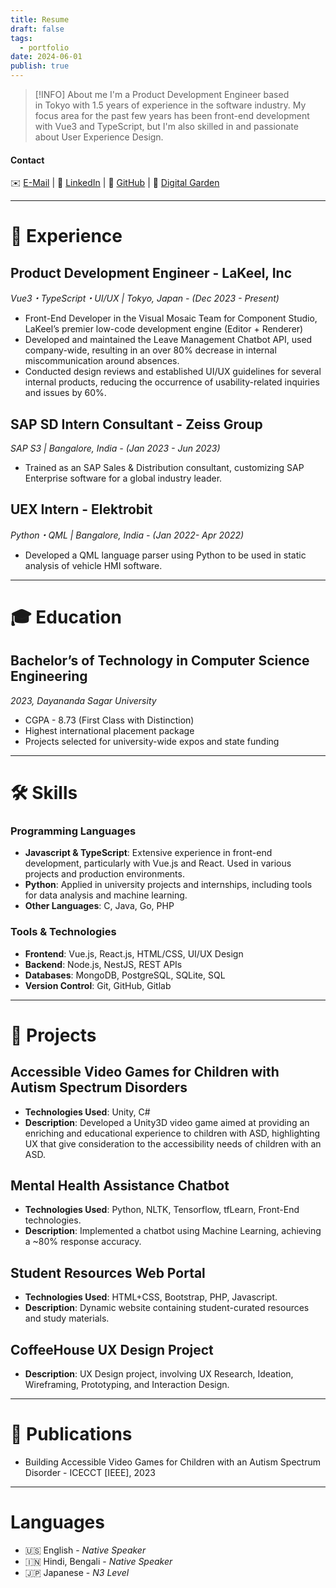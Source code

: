 ```yaml
---
title: Resume
draft: false
tags:
  - portfolio
date: 2024-06-01
publish: true
---
```



> [!INFO] About me
> I'm a Product Development Engineer based in Tokyo with 1.5 years of experience in the software industry. My focus area for the past few years has been front-end development with Vue3 and TypeScript, but I'm also skilled in and passionate about User Experience Design.
#### Contact
✉️ [E-Mail](mailto:bagchiakash@icloud.com) | 💼 [LinkedIn](http://linkedin.com/in/akashbagchi) | 👾 [GitHub](https://github.com/akashbagchi) | 🧠 [Digital Garden](https://cursim-wiki.github.io/cursim-wiki/)

---
# 📃 Experience
## Product Development Engineer - LaKeel, Inc
_Vue3・TypeScript・UI/UX | Tokyo, Japan - (Dec 2023 - Present)_
* Front-End Developer in the Visual Mosaic Team for Component Studio, LaKeel’s premier low-code development engine (Editor + Renderer)
* Developed and maintained the Leave Management Chatbot API, used company-wide, resulting in an over 80% decrease in internal miscommunication around absences.
* Conducted design reviews and established UI/UX guidelines for several internal products, reducing the occurrence of usability-related inquiries and issues by 60%.
## SAP SD Intern Consultant - Zeiss Group
_SAP S3 | Bangalore, India - (Jan 2023 - Jun 2023)_
- Trained as an SAP Sales & Distribution consultant, customizing SAP Enterprise software for a global industry leader.
## UEX Intern - Elektrobit
_Python・QML | Bangalore, India - (Jan 2022- Apr 2022)_
* Developed a QML language parser using Python to be used in static analysis of vehicle HMI software.
---
# 🎓 Education
## Bachelor’s of Technology in Computer Science Engineering
_2023, Dayananda Sagar University_
* CGPA - 8.73 (First Class with Distinction)
* Highest international placement package
* Projects selected for university-wide expos and state funding
---
# 🛠️ Skills
### Programming Languages
* **Javascript & TypeScript**: Extensive experience in front-end development, particularly with Vue.js and React. Used in various projects and production environments.
* **Python**: Applied in university projects and internships, including tools for data analysis and machine learning.
* **Other Languages**: C, Java, Go, PHP
### Tools & Technologies
* **Frontend**: Vue.js, React.js, HTML/CSS, UI/UX Design
* **Backend**: Node.js, NestJS, REST APIs
* **Databases**: MongoDB, PostgreSQL, SQLite, SQL
* **Version Control**: Git, GitHub, Gitlab

---
# 🧩 Projects
## Accessible Video Games for Children with Autism Spectrum Disorders
* **Technologies Used**: Unity, C#
* **Description**: Developed a Unity3D video game aimed at providing an enriching and educational experience to children with ASD, highlighting UX that give consideration to the accessibility needs of children with an ASD.
## Mental Health Assistance Chatbot
* **Technologies Used**: Python, NLTK, Tensorflow, tfLearn, Front-End technologies.
* **Description**: Implemented a chatbot using Machine Learning, achieving a ~80% response accuracy.
## Student Resources Web Portal
* **Technologies Used**: HTML+CSS, Bootstrap, PHP, Javascript.
* **Description**: Dynamic website containing student-curated resources and study materials.
## CoffeeHouse UX Design Project
* **Description**: UX Design project, involving UX Research, Ideation, Wireframing, Prototyping, and Interaction Design.

---
# 📝 Publications

* Building Accessible Video Games for Children with an Autism Spectrum Disorder - ICECCT [IEEE], 2023
---
# Languages
- 🇺🇸 English - _Native Speaker_
- 🇮🇳 Hindi, Bengali - _Native Speaker_
- 🇯🇵 Japanese - _N3 Level_
